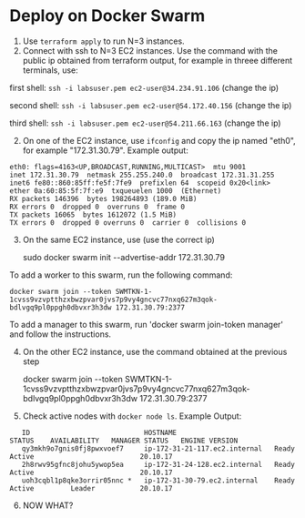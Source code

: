 # Deploy on Docker Swarm
1) Use `terraform apply` to run N=3 instances.
2) Connect with ssh to N=3 EC2 instances. 
Use the command with the public ip obtained from terraform output, for example in threee different terminals, use:

first shell: `ssh -i labsuser.pem ec2-user@34.234.91.106` (change the ip)

second shell: `ssh -i labsuser.pem ec2-user@54.172.40.156` (change the ip)

third shell: `ssh -i labsuser.pem ec2-user@54.211.66.163` (change the ip)

2) On one of the EC2 instance, use `ifconfig` and copy the ip named "eth0", for example "172.31.30.79". Example output:

```console
eth0: flags=4163<UP,BROADCAST,RUNNING,MULTICAST>  mtu 9001
inet 172.31.30.79  netmask 255.255.240.0  broadcast 172.31.31.255
inet6 fe80::860:85ff:fe5f:7fe9  prefixlen 64  scopeid 0x20<link>
ether 0a:60:85:5f:7f:e9  txqueuelen 1000  (Ethernet)
RX packets 146396  bytes 198264893 (189.0 MiB)
RX errors 0  dropped 0  overruns 0  frame 0
TX packets 16065  bytes 1612072 (1.5 MiB)
TX errors 0  dropped 0 overruns 0  carrier 0  collisions 0
```

3) On the same EC2 instance, use (use the correct ip)


    sudo docker swarm init --advertise-addr 172.31.30.79

To add a worker to this swarm, run the following command:

    docker swarm join --token SWMTKN-1-1cvss9vzvptthzxbwzpvar0jvs7p9vy4gncvc77nxq627m3qok-bdlvgq9pl0ppgh0dbvxr3h3dw 172.31.30.79:2377

To add a manager to this swarm, run 'docker swarm join-token manager' and follow the instructions.

4) On the other EC2 instance, use the command obtained at the previous step

    
    docker swarm join --token SWMTKN-1-1cvss9vzvptthzxbwzpvar0jvs7p9vy4gncvc77nxq627m3qok-bdlvgq9pl0ppgh0dbvxr3h3dw 172.31.30.79:2377

5) Check active nodes with `docker node ls`. Example Output:
```console
   ID                            HOSTNAME                        STATUS    AVAILABILITY   MANAGER STATUS   ENGINE VERSION
   qy3mkh9o7gnis0fj8pwxvoef7     ip-172-31-21-117.ec2.internal   Ready     Active                          20.10.17
   2h8rwv95gfnc8johu5ywop5ea     ip-172-31-24-128.ec2.internal   Ready     Active                          20.10.17
   uoh3cqbl1p8qke3orrir05nnc *   ip-172-31-30-79.ec2.internal    Ready     Active         Leader           20.10.17
```

6) NOW WHAT?